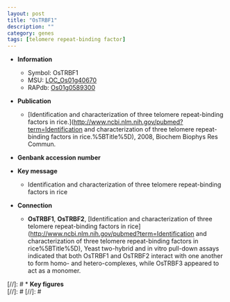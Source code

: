 ```yaml
---
layout: post
title: "OsTRBF1"
description: ""
category: genes
tags: [telomere repeat-binding factor]
---
```


* **Information**  
    + Symbol: OsTRBF1  
    + MSU: [LOC_Os01g40670](http://rice.plantbiology.msu.edu/cgi-bin/ORF_infopage.cgi?orf=LOC_Os01g40670)  
    + RAPdb: [Os01g0589300](http://rapdb.dna.affrc.go.jp/viewer/gbrowse_details/irgsp1?name=Os01g0589300)  

* **Publication**  
    + [Identification and characterization of three telomere repeat-binding factors in rice.](http://www.ncbi.nlm.nih.gov/pubmed?term=Identification and characterization of three telomere repeat-binding factors in rice.%5BTitle%5D), 2008, Biochem Biophys Res Commun.

* **Genbank accession number**  

* **Key message**  
    + Identification and characterization of three telomere repeat-binding factors in rice

* **Connection**  
    + __OsTRBF1__, __OsTRBF2__, [Identification and characterization of three telomere repeat-binding factors in rice](http://www.ncbi.nlm.nih.gov/pubmed?term=Identification and characterization of three telomere repeat-binding factors in rice%5BTitle%5D), Yeast two-hybrid and in vitro pull-down assays indicated that both OsTRBF1 and OsTRBF2 interact with one another to form homo- and hetero-complexes, while OsTRBF3 appeared to act as a monomer.

[//]: # * **Key figures**  
[//]: # 
[//]: # 

